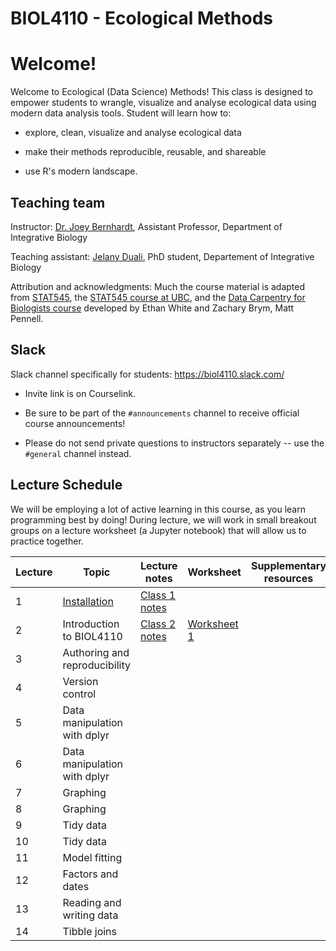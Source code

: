 # BIOL4110 - Ecological Methods

# Welcome!

Welcome to Ecological (Data Science) Methods! This class is designed to empower students to wrangle, visualize and analyse ecological data using modern data analysis tools. Student will learn how to:

-   explore, clean, visualize and analyse ecological data

-   make their methods reproducible, reusable, and shareable

-   use R's modern landscape.

## Teaching team

Instructor: [Dr. Joey Bernhardt](https://www.bernhardtlab.org/), Assistant Professor, Department of Integrative Biology

Teaching assistant: [Jelany Duali](https://www.uoguelph.ca/ib/node/1915), PhD student, Departement of Integrative Biology

Attribution and acknowledgments: Much the course material is adapted from [STAT545](https://stat545.com/), the [STAT545 course at UBC](https://stat545.stat.ubc.ca/), and the [Data Carpentry for Biologists course](https://datacarpentry.org/semester-biology/) developed by Ethan White and Zachary Brym, Matt Pennell.

## Slack

Slack channel specifically for students: <https://biol4110.slack.com/>

-   Invite link is on Courselink.

-   Be sure to be part of the `#announcements` channel to receive official course announcements!

-   Please do not send private questions to instructors separately -- use the `#general` channel instead.

## Lecture Schedule

We will be employing a lot of active learning in this course, as you learn programming best by doing! During lecture, we will work in small breakout groups on a lecture worksheet (a Jupyter notebook) that will allow us to practice together.

| Lecture | Topic                                                                                                                                     | Lecture notes                                                                                                                              | Worksheet                                                                                                           | Supplementary resources |
|---------------|---------------|---------------|---------------|---------------|
| 1       | [Installation](https://htmlpreview.github.io/?https://github.com/BIOL4110/BIOL4110-course-website/blob/main/content/notes/notes-a00.html) | [Class 1 notes](https://htmlpreview.github.io/?https://github.com/BIOL4110/BIOL4110-course-website/blob/main/content/notes/notes-a00.html) |                                                                                                                     |                         |
| 2       | Introduction to BIOL4110                                                                                                                  | [Class 2 notes](https://htmlpreview.github.io/?https://github.com/BIOL4110/BIOL4110-course-website/blob/main/content/notes/notes-a01.html) | [Worksheet 1](https://github.com/BIOL4110/BIOL4110-course-website/blob/main/content/worksheets/worksheet_a01.ipynb) |                         |
| 3       | Authoring and reproducibility                                                                                                             |                                                                                                                                            |                                                                                                                     |                         |
| 4       | Version control                                                                                                                           |                                                                                                                                            |                                                                                                                     |                         |
| 5       | Data manipulation with dplyr                                                                                                              |                                                                                                                                            |                                                                                                                     |                         |
| 6       | Data manipulation with dplyr                                                                                                              |                                                                                                                                            |                                                                                                                     |                         |
| 7       | Graphing                                                                                                                                  |                                                                                                                                            |                                                                                                                     |                         |
| 8       | Graphing                                                                                                                                  |                                                                                                                                            |                                                                                                                     |                         |
| 9       | Tidy data                                                                                                                                 |                                                                                                                                            |                                                                                                                     |                         |
| 10      | Tidy data                                                                                                                                 |                                                                                                                                            |                                                                                                                     |                         |
| 11      | Model fitting                                                                                                                             |                                                                                                                                            |                                                                                                                     |                         |
| 12      | Factors and dates                                                                                                                         |                                                                                                                                            |                                                                                                                     |                         |
| 13      | Reading and writing data                                                                                                                  |                                                                                                                                            |                                                                                                                     |                         |
| 14      | Tibble joins                                                                                                                              |                                                                                                                                            |                                                                                                                     |                         |
